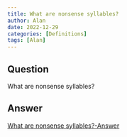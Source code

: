 ```yaml
---
title: What are nonsense syllables?
author: Alan
date: 2022-12-29
categories: [Definitions]
tags: [Alan]
---
```


## Question

What are nonsense syllables?



## Answer

[What are nonsense syllables?-Answer](/music-history/posts/What-are-nonsense-syllables-answer/)